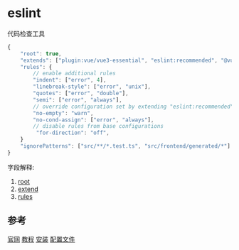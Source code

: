 # eslint
代码检查工具

```js
{
    "root": true,
    "extends": ["plugin:vue/vue3-essential", "eslint:recommended", "@vue/eslint-config-prettier"]
    "rules": {
        // enable additional rules
        "indent": ["error", 4],
        "linebreak-style": ["error", "unix"],
        "quotes": ["error", "double"],
        "semi": ["error", "always"],
        // override configuration set by extending "eslint:recommended"
        "no-empty": "warn",
        "no-cond-assign": ["error", "always"],
        // disable rules from base configurations
         "for-direction": "off",
    }
    "ignorePatterns": ["src/**/*.test.ts", "src/frontend/generated/*"]
}
```

字段解释:
1. [root](https://eslint.org/docs/user-guide/configuring/configuration-files#cascading-and-hierarchy)
2. [extend](https://eslint.org/docs/user-guide/configuring/configuration-files#extending-configuration-files)
3. [rules](https://eslint.org/docs/rules/)



## 参考
[官网](https://eslint.org/)
[教程](https://eslint.org/docs/user-guide/)
[安装](https://eslint.org/docs/user-guide/getting-started)
[配置文件](https://eslint.org/docs/user-guide/configuring/configuration-files)